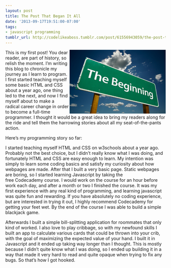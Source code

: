 ```yaml
---
layout: post
title: The Post That Began It All
date: '2013-09-17T19:51:00-07:00'
tags:
- javascript programming
tumblr_url: http://codelikeaboss.tumblr.com/post/61556943059/the-post-that-began-it-all
---
```


<img src="/post_resources/tumblr-images/the-post-that-began-it-all.jpg" width="60%" align="right">This is my first post! You dear reader, are part of history, so relish the moment. I’m writing this blog to chronicle my journey as I learn to program. I first started teaching myself some basic HTML and CSS about a year ago, one thing led to the next, and now I find myself about to make a radical career change in order to become a full-time programmer. I thought it would be a great idea to bring my readers along for the ride and tell them the harrowing stories about all my seat-of-the-pants action.

Here’s my programming story so far:

I started teaching myself HTML and CSS on w3schools about a year ago. Probably not the best choice, but I didn’t really know what I was doing, and fortunately HTML and CSS are easy enough to learn. My intention was simply to learn some coding basics and satisfy my curiosity about how webpages are made. After that I built a very basic page. Static webpages are boring, so I started learning Javascript by taking the free Codecademy course. I would work on the course for an hour before work each day, and after a month or two I finished the course. It was my first experience with any real kind of programming, and learning javascript was quite fun and rewarding. If you have absolutely no coding experience, but are interested in trying it out, I highly recommend Codecademy for getting your feet wet. By the end of the course I was able to build a simple blackjack game.

Afterwards I built a simple bill-splitting application for roommates that only kind of worked. I also love to play cribbage, so with my newfound skills I built an app to calculate various cards that could be thrown into your crib, with the goal of maximizing the expected value of your hand. I built it in Javascript and it ended up taking way longer than I thought. This is mostly because I didn’t quite know what I was doing, so I ended up building it in a way that made it very hard to read and quite opaque when trying to fix any bugs.
So that’s how I got hooked.
